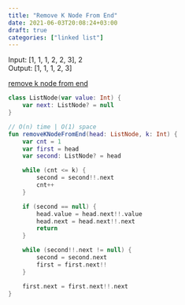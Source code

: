 ```yaml
---
title: "Remove K Node From End"
date: 2021-06-03T20:08:24+03:00
draft: true
categories: ["linked list"]
---
```


Input: [1, 1, 1, 2, 2, 3], 2 \
Output: [1, 1, 1, 2, 3]

[remove k node from end](https://github.com/solairerove/algs4-leprosorium/blob/master/src/main/kotlin/com/github/solairerove/algs4/leprosorium/linked_list/RemoveKNodeFromEnd.kt)

```kotlin
class ListNode(var value: Int) {
    var next: ListNode? = null
}

// O(n) time | O(1) space
fun removeKNodeFromEnd(head: ListNode, k: Int) {
    var cnt = 1
    var first = head
    var second: ListNode? = head

    while (cnt <= k) {
        second = second!!.next
        cnt++
    }

    if (second == null) {
        head.value = head.next!!.value
        head.next = head.next!!.next
        return
    }

    while (second!!.next != null) {
        second = second.next
        first = first.next!!
    }

    first.next = first.next!!.next
}
```
